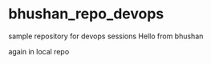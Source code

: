 # bhushan_repo_devops
sample repository for devops sessions
Hello from bhushan


again in local repo